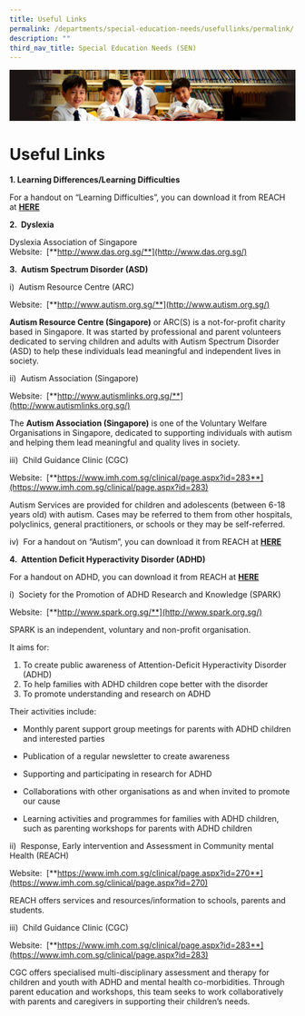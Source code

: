 ```yaml
---
title: Useful Links
permalink: /departments/special-education-needs/usefullinks/permalink/
description: ""
third_nav_title: Special Education Needs (SEN)
---
```

![](/images/Sub-banner1.jpg)

Useful Links
============

**1\. Learning Differences/Learning Difficulties**  
  
For a handout on “Learning Difficulties”, you can download it from REACH at [**HERE**](https://www.imh.com.sg/uploadedfiles/Publications/Educational_Resources/Learning%20Difficulties.pdf)   
  
**2.  Dyslexia**  
  
Dyslexia Association of Singapore  
Website:  [**http://www.das.org.sg/**](http://www.das.org.sg/)  
  
**3.  Autism Spectrum Disorder (ASD)**  
  
i)  Autism Resource Centre (ARC)  
  
Website:  [**http://www.autism.org.sg/**](http://www.autism.org.sg/)  
  
**Autism Resource Centre (Singapore)** or ARC(S) is a not-for-profit charity based in Singapore. It was started by professional and parent volunteers dedicated to serving children and adults with Autism Spectrum Disorder (ASD) to help these individuals lead meaningful and independent lives in society.   
  
ii)  Autism Association (Singapore)  
  
Website:  [**http://www.autismlinks.org.sg/**](http://www.autismlinks.org.sg/)  
  
The **Autism Association (Singapore)** is one of the Voluntary Welfare Organisations in Singapore, dedicated to supporting individuals with autism and helping them lead meaningful and quality lives in society.   
  
iii)  Child Guidance Clinic (CGC)  
  
Website:  [**https://www.imh.com.sg/clinical/page.aspx?id=283**](https://www.imh.com.sg/clinical/page.aspx?id=283)  
  
Autism Services are provided for children and adolescents (between 6-18 years old) with autism. Cases may be referred to them from other hospitals, polyclinics, general practitioners, or schools or they may be self-referred.   
  
iv)  For a handout on “Autism”, you can download it from REACH at [**HERE**](https://www.imh.com.sg/uploadedfiles/Publications/Educational_Resources/Autism.pdf)   
  
**4.  Attention Deficit Hyperactivity Disorder (ADHD)**  
  
For a handout on ADHD, you can download it from REACH at [**HERE**](https://www.imh.com.sg/uploadedfiles/Publications/Educational_Resources/ADHD.pdf)  
  
i)  Society for the Promotion of ADHD Research and Knowledge (SPARK)  
  
Website:  [**http://www.spark.org.sg/**](http://www.spark.org.sg/)  
  
SPARK is an independent, voluntary and non-profit organisation.  
  
It aims for:  
  

1.  To create public awareness of Attention-Deficit Hyperactivity Disorder (ADHD) 
2.  To help families with ADHD children cope better with the disorder  
3.  To promote understanding and research on ADHD  
    

  
Their activities include:  
  

*   Monthly parent support group meetings for parents with ADHD children and interested parties  
    
*   Publication of a regular newsletter to create awareness  
    
*   Supporting and participating in research for ADHD  
    
*   Collaborations with other organisations as and when invited to promote our cause  
    
*   Learning activities and programmes for families with ADHD children, such as parenting workshops for parents with ADHD children  
    

  
ii)  Response, Early intervention and Assessment in Community mental Health (REACH)  
  
Website:  [**https://www.imh.com.sg/clinical/page.aspx?id=270**](https://www.imh.com.sg/clinical/page.aspx?id=270)  
  
REACH offers services and resources/information to schools, parents and students.   
  
iii)  Child Guidance Clinic (CGC)  
  
Website:  [**https://www.imh.com.sg/clinical/page.aspx?id=283**](https://www.imh.com.sg/clinical/page.aspx?id=283)  
  
CGC offers specialised multi-disciplinary assessment and therapy for children and youth with ADHD and mental health co-morbidities. Through parent education and workshops, this team seeks to work collaboratively with parents and caregivers in supporting their children’s needs.